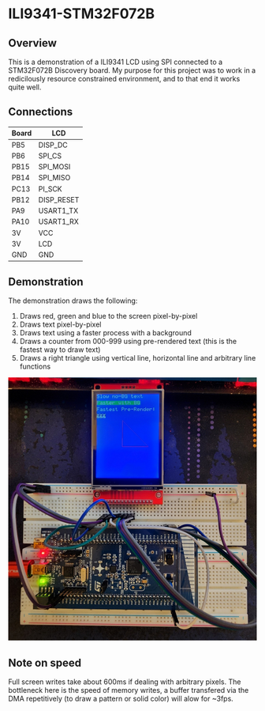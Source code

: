 # ILI9341-STM32F072B #

## Overview ##

This is a demonstration of a ILI9341 LCD using SPI connected to a STM32F072B Discovery board. My purpose for this project was to work in a redicilously resource constrained environment, and to that end it works quite well.

## Connections ##

| Board | LCD |
| ------------- | ------------- |
| PB5 | DISP_DC |
| PB6 | SPI_CS |
| PB15 | SPI_MOSI |
| PB14 | SPI_MISO |
| PC13 | PI_SCK |
| PB12 | DISP_RESET |
| PA9 | USART1_TX |
| PA10 | USART1_RX |
| 3V | VCC |
| 3V | LCD |
| GND | GND |

## Demonstration ##
The demonstration draws the following:
1. Draws red, green and blue to the screen pixel-by-pixel
2. Draws text pixel-by-pixel
3. Draws text using a faster process with a background
4. Draws a counter from 000-999 using pre-rendered text (this is the fastest way to draw text)
5. Draws a right triangle using vertical line, horizontal line and arbitrary line functions

<img src="img/img.jpg" />

## Note on speed ##

Full screen writes take about 600ms if dealing with arbitrary pixels. The bottleneck here is the speed of memory writes, a buffer transfered via the DMA repetitively (to draw a pattern or solid color) will alow for ~3fps.
